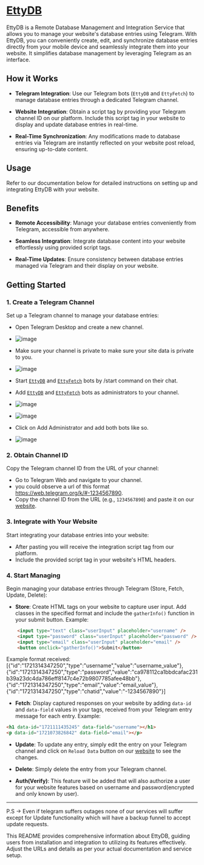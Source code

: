 # [EttyDB](https://etty-db.vercel.app/)

EttyDB is a Remote Database Management and Integration Service that allows you to manage your website's database entries using Telegram. With EttyDB, you can conveniently create, edit, and synchronize database entries directly from your mobile device and seamlessly integrate them into your website. It simplifies database management by leveraging Telegram as an interface.

## How it Works

- **Telegram Integration**: Use our Telegram bots (`EttyDB` and `EttyFetch`) to manage database entries through a dedicated Telegram channel.

- **Website Integration**: Obtain a script tag by providing your Telegram channel ID on our platform. Include this script tag in your website to display and update database entries in real-time.

- **Real-Time Synchronization**: Any modifications made to database entries via Telegram are instantly reflected on your website post reload, ensuring up-to-date content.

## Usage

Refer to our documentation below for detailed instructions on setting up and integrating EttyDB with your website.

## Benefits

- **Remote Accessibility**: Manage your database entries conveniently from Telegram, accessible from anywhere.
  
- **Seamless Integration**: Integrate database content into your website effortlessly using provided script tags.
  
- **Real-Time Updates**: Ensure consistency between database entries managed via Telegram and their display on your website.


## Getting Started

### 1. Create a Telegram Channel

Set up a Telegram channel to manage your database entries:

- Open Telegram Desktop and create a new channel.
- ![image](https://github.com/user-attachments/assets/efc1560a-fae3-4cf4-afcf-2bafc7898321)
  
- Make sure your channel is private to make sure your site data is private to you.
- ![image](https://github.com/user-attachments/assets/56d09f6a-d31a-4bcc-9463-db118621c0e8)
  
- Start [`EttyDB`](https://web.telegram.org/k/#@EttyCDN_bot) and [`EttyFetch`](https://web.telegram.org/k/#@EttyFetch_bot) bots by /start command on their chat.
- Add [`EttyDB`](https://web.telegram.org/k/#@EttyCDN_bot) and [`EttyFetch`](https://web.telegram.org/k/#@EttyFetch_bot) bots as administrators to your channel.
  
- ![image](https://github.com/user-attachments/assets/62277173-f534-4af7-b95b-7af94d77abfe)
  
- ![image](https://github.com/user-attachments/assets/678263fd-6ee6-4fea-960d-e425610773f7)

- Click on Add Administrator and add both bots like so.
- ![image](https://github.com/user-attachments/assets/4d95d3f6-e8ac-4822-b516-a57dff81b6c0)



### 2. Obtain Channel ID

Copy the Telegram channel ID from the URL of your channel:

- Go to Telegram Web and navigate to your channel.
- you could observe a url of this format https://web.telegram.org/k/#-1234567890.
- Copy the channel ID from the URL (e.g., `1234567890`) and paste it on our [website](https://etty-db.vercel.app/).

### 3. Integrate with Your Website

Start integrating your database entries into your website:

- After pasting you will receive the integration script tag from our platform.
- Include the provided script tag in your website's HTML headers.

### 4. Start Managing

Begin managing your database entries through Telegram (Store, Fetch, Update, Delete):

- **Store**: Create HTML tags on your website to capture user input. Add classes in the specified format and include the `gatherInfo()` function in your submit button.
 Example:
```html 
    <input type="text" class="userInput" placeholder="username" />
    <input type="password" class="userInput" placeholder="password" />
    <input type="email" class="userInput" placeholder="email" />
    <button onclick="gatherInfo()">Submit</button>
```
Example format received:
[{"id":"1721314347250","type":"username","value":"username_value"},{"id":"1721314347250","type":"password","value":"ca978112ca1bbdcafac231b39a23dc4da786eff8147c4e72b9807785afee48bb"},{"id":"1721314347250","type":"email","value":"email_value"},{"id":"1721314347250","type":"chatid","value":"-1234567890"}]


- **Fetch**: Display captured responses on your website by adding `data-id` and `data-field` values in your tags, received from your Telegram entry message for each entry.
Example:
```html
<h1 data-id="1721111435245" data-field="username"></h1>
<p data-id="1721073826842" data-field="email"></p>
```
- **Update**: To update any entry, simply edit the entry on your Telegram channel and click on `Reload Data` button on our [website](https://etty-db.vercel.app/) to see the changes.

- **Delete**: Simply delete the entry from your Telegram channel.

- **Auth(Verify)**: This feature will be added that will also authorize a user for your website features based on username and password(encrypted and only known by user).
---
P.S -> Even if telegram suffers outages none of our services will suffer except for Update functionality which will have a backup funnel to accept update requests.

This README provides comprehensive information about EttyDB, guiding users from installation and integration to utilizing its features effectively. Adjust the URLs and details as per your actual documentation and service setup.
